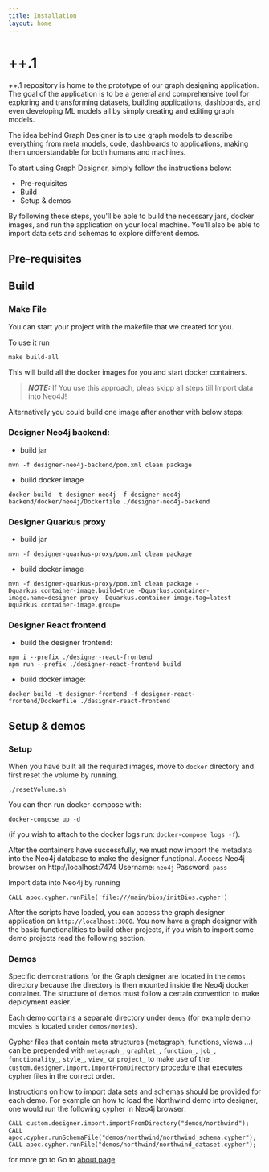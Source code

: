 ```yaml
---
title: Installation
layout: home
---
```


# ++.1

++.1 repository is home to the prototype of our graph designing application. The goal of the application is to be a
general and comprehensive tool for exploring and transforming datasets, building applications, dashboards, and even
developing ML models all by simply creating and editing graph models.

The idea behind Graph Designer is to use graph models to describe everything from meta models, code, dashboards to
applications, making them understandable for both humans and machines.

To start using Graph Designer, simply follow the instructions below:

- Pre-requisites
- Build
- Setup & demos

By following these steps, you'll be able to build the necessary jars, docker images, and run the application on your
local machine. You'll also be able to import data sets and schemas to explore different demos.

## Pre-requisites

## Build

### Make File
You can start your project with the makefile that we created for you.

To use it run
```
make build-all   
```

This will build all the docker images for you and start docker containers.

> **_NOTE:_**  If You use this approach, pleas skipp all steps till Import data into Neo4J!

Alternatively you could build one image after another with below steps:

### Designer Neo4j backend:

- build jar

```
mvn -f designer-neo4j-backend/pom.xml clean package
```

- build docker image

```
docker build -t designer-neo4j -f designer-neo4j-backend/docker/neo4j/Dockerfile ./designer-neo4j-backend
```

### Designer Quarkus proxy

- build jar

```
mvn -f designer-quarkus-proxy/pom.xml clean package
```

- build docker image

```
mvn -f designer-quarkus-proxy/pom.xml clean package -Dquarkus.container-image.build=true -Dquarkus.container-image.name=designer-proxy -Dquarkus.container-image.tag=latest -Dquarkus.container-image.group=
```

### Designer React frontend

- build the designer frontend:

```
npm i --prefix ./designer-react-frontend
npm run --prefix ./designer-react-frontend build
```

- build docker image:

```
docker build -t designer-frontend -f designer-react-frontend/Dockerfile ./designer-react-frontend
```

## Setup & demos

### Setup

When you have built all the required images, move to `docker` directory and first reset the volume by running.

```
./resetVolume.sh
```

You can then run docker-compose with:

```
docker-compose up -d
```

(if you wish to attach to the docker logs run: `docker-compose logs -f`).

After the containers have successfully, we must now import the metadata into the Neo4j database to make the designer
functional. Access Neo4j browser on http://localhost:7474
Username: `neo4j`
Password: `pass`

Import data into Neo4j by running

```cypher
CALL apoc.cypher.runFile('file:///main/bios/initBios.cypher')
```

After the scripts have loaded, you can access the graph designer application on  `http://localhost:3000`.
You now have a graph designer with the basic functionalities to build other projects, if you wish to import some demo projects read the
following section.

### Demos

Specific demonstrations for the Graph designer are located in the `demos` directory because the directory is then
mounted inside the Neo4j docker container. The structure of demos must follow a certain convention to make deployment
easier.

Each demo contains a separate directory under `demos` (for example demo movies is located under `demos/movies`).

Cypher files that contain meta structures (metagraph, functions, views ...) can be prepended with
`metagraph_`, `graphlet_`, `function_`, `job_`, `functionality_`, `style_`, `view_` or `project_` to make use of the
`custom.designer.import.importFromDirectory` procedure that executes cypher files in the correct order.

Instructions on how to import data sets and schemas should be provided for each demo.
For example on how to load the Northwind demo into designer, one would run the following cypher in Neo4j browser:

```cypher
CALL custom.designer.import.importFromDirectory("demos/northwind");
CALL apoc.cypher.runSchemaFile("demos/northwind/northwind_schema.cypher");
CALL apoc.cypher.runFile("demos/northwind/northwind_dataset.cypher");
```

for more go to Go to [about page](docs/page_one.md)
